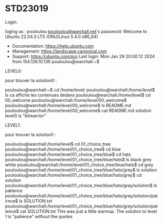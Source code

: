 # STD23019
Login:

loging as : pouloulou
pouloulou@warchall.net's password:
Welcome to Ubuntu 22.04.3 LTS (GNU/Linux 5.4.0 x86_64)

 * Documentation:  https://help.ubuntu.com
 * Management:     https://landscape.canonical.com
 * Support:        https://ubuntu.com/pro
Last login: Mon Jan 29 20:00:12 2024 from 154.126.10.139
pouloulou@warchall:~$

LEVEL0:

pour trouver la solution0 :

pouloulou@warchall:~$ cd /home/level/
pouloulou@warchall:/home/level$ ls
ca affiche les contenues dedans 
pouloulou@warchall:/home/level$ cd 00_welcome
pouloulou@warchall:/home/level/00_welcome$
pouloulou@warchall:/home/level/00_welcome$ ls
README.md
pouloulou@warchall:/home/level/00_welcome$ cat README.md
solution level0 is "bitwarrior"

LEVEL1:

pour trouver la solution1 :

pouloulou@warchall:/home/level$ cd 01_choice_tree
pouloulou@warchall:/home/level/01_choice_tree$ cd blue
pouloulou@warchall:/home/level/01_choice_tree/blue$ cd hats
pouloulou@warchall:/home/level/01_choice_tree/blue/hats$ ls 
black grey white
pouloulou@warchall:/home/level/01_choice_tree/blue/hats$ cd grey
pouloulou@warchall:/home/level/01_choice_tree/blue/hats/grey$ ls
solution
pouloulou@warchall:/home/level/01_choice_tree/blue/hats/grey$ cd solution
pouloulou@warchall:/home/level/01_choice_tree/blue/hats/grey/solution$ ls
patience
pouloulou@warchall:/home/level/01_choice_tree/blue/hats/grey/solution/patirnce$ ls
SOLUTION.txt
pouloulou@warchall:/home/level/01_choice_tree/blue/hats/grey/solution/patience$ cat SOLUTION.txt
This was just a little warmup.
The solution to level 1 is "patience" without the quotes
